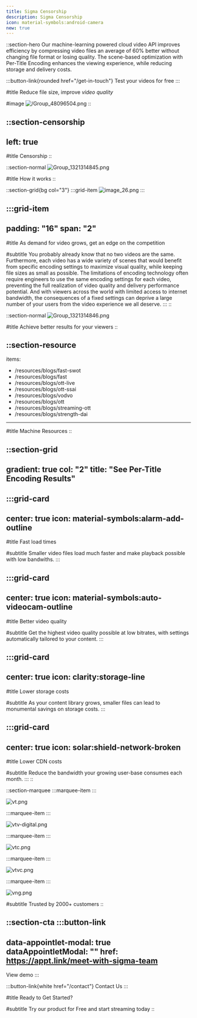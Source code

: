 ```yaml
---
title: Sigma Censorship
description: Sigma Censorship
icon: material-symbols:android-camera
new: true
---
```


::section-hero
Our machine-learning powered cloud video API improves efficiency by compressing video files an average of 60% better without changing file format or losing quality. The scene-based optimization with Per-Title Encoding enhances the viewing experience, while reducing storage and delivery costs.

  :::button-link{rounded href="/get-in-touch"}
  Test your videos for free
  :::

#title
Reduce file size, improve *video quality*

#image
![/Group\_48096504.png](/solutions/Group_48096504.png)
::

::section-censorship
---
left: true
---
#title
Censorship
::

::section-normal
![Group_1321314845.png](/solutions/Group_1321314845.png)

#title
How it works
::

::section-grid{bg col="3"}
  :::grid-item
  ![image_26.png](/solutions/image_26.png)
  :::

  :::grid-item
  ---
  padding: "16"
  span: "2"
  ---
  #title
  As demand for video grows, get an edge on the competition
  
  #subtitle
  You probably already know that no two videos are the same. Furthermore, each video has a wide variety of scenes that would benefit from specific encoding settings to maximize visual quality, while keeping file sizes as small as possible. The limitations of encoding technology often require engineers to use the same encoding settings for each video, preventing the full realization of video quality and delivery performance potential. And with viewers across the world with limited access to internet bandwidth, the consequences of a fixed settings can deprive a large number of your users from the video experience we all deserve.
  :::
::

::section-normal
![Group_1321314846.png](/solutions/Group_1321314846.png)

#title
Achieve better results for your viewers
::

::section-resource
---
items:
  - /resources/blogs/fast-swot
  - /resources/blogs/fast
  - /resources/blogs/ott-live
  - /resources/blogs/ott-ssai
  - /resources/blogs/vodvo
  - /resources/blogs/ott
  - /resources/blogs/streaming-ott
  - /resources/blogs/strength-dai
---
#title
Machine Resources
::

::section-grid
---
gradient: true
col: "2"
title: "See Per-Title Encoding Results"
---
  :::grid-card
  ---
  center: true
  icon: material-symbols:alarm-add-outline
  ---
  #title
  Fast load times
  
  #subtitle
  Smaller video files load much faster and make playback possible with low bandwiths.
  :::

  :::grid-card
  ---
  center: true
  icon: material-symbols:auto-videocam-outline
  ---
  #title
  Better video quality
  
  #subtitle
  Get the highest video quality possible at low bitrates, with settings automatically tailored to your content.
  :::

  :::grid-card
  ---
  center: true
  icon: clarity:storage-line
  ---
  #title
  Lower storage costs
  
  #subtitle
  As your content library grows, smaller files can lead to monumental savings on storage costs.
  :::

  :::grid-card
  ---
  center: true
  icon: solar:shield-network-broken
  ---
  #title
  Lower CDN costs
  
  #subtitle
  Reduce the bandwidth your growing user-base consumes each month.
  :::
::

::section-marquee
  :::marquee-item
  :::

![vt.png](/testimonial/vt.png)

  :::marquee-item
  :::

![vtv-digital.png](/testimonial/vtv-digital.png)

  :::marquee-item
  :::

![vtc.png](/testimonial/vtc.png)

  :::marquee-item
  :::

![vtvc.png](/testimonial/vtvc.png)

  :::marquee-item
  :::

![vng.png](/testimonial/vng.png)

#subtitle
Trusted by 2000+ customers
::

::section-cta
  :::button-link
  ---
  data-appointlet-modal: true
  dataAppointletModal: ""
  href: https://appt.link/meet-with-sigma-team
  ---
  View demo
  :::

  :::button-link{white href="/contact"}
  Contact Us
  :::

#title
Ready to Get Started?

#subtitle
Try our product for Free and start streaming today
::
